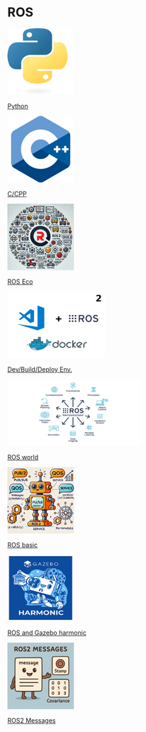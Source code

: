# ROS

<div class="grid-container">
    <div class="grid-item">
            <a href="python">
                <img src="images/python.png"  width="150" height="150">
                <p>Python</p>
            </a>
        </div>
        <div class="grid-item">
            <a href="ros_cpp">
                <img src="images/cpp.png"   width="150" height="150">
                <p>C/CPP</p>
            </a>
        </div>
    <div class="grid-item">
    <a href="ros_eco">
        <img src="images/ros_echo.png"  width="150" height="150">
            <p>ROS Eco</p>
            </a>
    </div>
    <div class="grid-item">
    <a href="dev_environment">
        <img src="images/ros_dev.png"  width="220" height="150">
        <p>Dev/Build/Deploy Env.</p>
        </a>
    </div>
    <div class="grid-item">
        <a href="ros_world">
        <img src="images/ros_world.png"  width="300" height="150">
        <p>ROS world</p>
        </a>
    </div>
     <div class="grid-item">
        <a href="ros_basic" tooltip="">
        <img src="images/ros_core.png"  width="150" height="150">
        <p>ROS basic</p>
        </a>
    </div>
     <div class="grid-item">
        <a href="ros_eco/urdf_xacro_gz_plugin/gazebo_harmonic" tooltip="">
        <img src="images/gazebo_harmonic.png"  width="150" height="150">
        <p>ROS and Gazebo harmonic</p>
        </a>
    </div>
    <div class="grid-item">
        <a href="ros2_messages" tooltip="">
        <img src="images/ros2_messages.png"  width="150" height="150">
        <p>ROS2 Messages</p>
        </a>
    </div>
</div>

